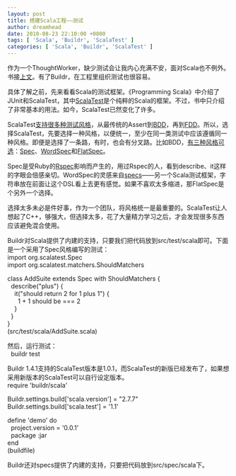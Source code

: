 ```yaml
---
layout: post
title: 搭建Scala工程——测试
author: dreamhead
date: 2010-08-23 22:10:00 +0800
tags: [ 'Scala', 'Buildr', 'ScalaTest' ]
categories: [ 'Scala', 'Buildr', 'ScalaTest' ]
---
```


作为一个ThoughtWorker，缺少测试会让我内心充满不安，面对Scala也不例外。书接[上文](http://dreamhead.blogbus.com/logs/73555884.html)。有了Buildr，在工程里组织测试也很容易。  
  
具体了解之前，先来看看Scala的测试框架。《Programming Scala》中介绍了JUnit和ScalaTest，其中[ScalaTest](http://www.scalatest.org/)是个纯粹的Scala的框架。不过，书中只介绍了非常基本的用法。如今，ScalaTest已然变化了许多。  
  
ScalaTest[支持很多种测试风格](http://www.scalatest.org/quick_start)，从最传统的Assert到[BDD](http://en.wikipedia.org/wiki/Behavior_Driven_Development)，再到[FDD](http://en.wikipedia.org/wiki/Feature_Driven_Development)。所以，选择ScalaTest，先要选择一种风格，以便统一，至少在同一类测试中应该遵循同一种风格。即便是选择了一条路，有时，也会有分叉路。比如BDD，[有三种风格可选](http://www.scalatest.org/getting_started_with_bdd)：[Spec](http://www.scalatest.org/getting_started_with_spec)、[WordSpec](http://www.scalatest.org/getting_started_with_word_spec)和[FlatSpec](http://www.scalatest.org/getting_started_with_flat_spec)。  
  
Spec是受Ruby的[Rspec](http://rspec.info/)影响而产生的，用过Rspec的人，看到describe、it这样的字眼会倍感亲切。WordSpec的灵感来自[specs](http://code.google.com/p/specs/)——另一个Scala测试框架，字符串放在前面让这个DSL看上去更有感觉。如果不喜欢太多缩进，那FlatSpec是个另外一个选择。  
  
选择太多未必是件好事，作为一个团队，将风格统一是最重要的。ScalaTest让人想起了C++，够强大，但选择太多，花了大量精力学习之后，才会发现很多东西应该避免混合使用。  
  
Buildr对Scala提供了内建的支持，只要我们把代码放到src/test/scala即可。下面是一个采用了Spec风格编写的测试：  
import org.scalatest.Spec  
import org.scalatest.matchers.ShouldMatchers  
  
class AddSuite extends Spec with ShouldMatchers {  
&nbsp; describe("plus") {  
&nbsp;&nbsp;&nbsp; it("should return 2 for 1 plus 1") {  
&nbsp;&nbsp;&nbsp;&nbsp;&nbsp; 1 + 1 should be === 2  
&nbsp;&nbsp;&nbsp; }  
&nbsp; }  
}  
(src/test/scala/AddSuite.scala)  
  
然后，运行测试：  
&nbsp; buildr test  
  
Buildr 1.4.1支持的ScalaTest版本是1.0.1，而ScalaTest的新版已经发布了，如果想采用新版本的ScalaTest可以自行设定版本。  
require 'buildr/scala'  
  
Buildr.settings.build['scala.version'] = "2.7.7"  
Buildr.settings.build['scala.test'] = '1.1'  
  
define 'demo' do  
&nbsp; project.version = '0.0.1'  
&nbsp; package :jar  
end  
(buildfile)  
  
Buildr还对specs提供了内建的支持，只要把代码放到src/spec/scala下。


